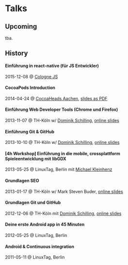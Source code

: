 # Talks

## Upcoming

tba.

## History

#### Einführung in react-native (für JS Entwickler)

2015-12-08 @ [Cologne JS](http://colognejs.de/)
<!-- [meetup.com](http://www.meetup.com/de/Cologne-js/events/227015933/) -->

#### CocoaPods Introduction

2014-04-24 @ [CocoaHeads Aachen](http://hci.rwth-aachen.de/cocoaheads),
[slides as PDF](http://hci.rwth-aachen.de/tiki-download_wiki_attachment.php?attId=2163&download=y)

#### Einführung Web Developer Tools (Chrome und Firefox)

2013-11-07 @ TH-Köln w/ [Dominik Schilling](https://twitter.com/ocean90),
[online slides](http://jerolimov.github.io/talks/2013-11-07-web-developer-tools/)

#### Einführung Git & GitHub

2013-10-10 @ TH-Köln w/ [Dominik Schilling](https://twitter.com/ocean90),
[online slides](http://jerolimov.github.io/talks/2013-10-10-git/)

#### [4h Workshop] Einführung in die mobile, crossplattform Spieleentwicklung mit libGDX

2013-05-25 @ LinuxTag, Berlin mit [Michael Kleinhenz](https://twitter.com/quendor)

#### Grundlagen SEO

2013-01-17 @ TH-Köln w/ Mark Steven Buder,
[online slides](http://jerolimov.github.io/talks/2013-01-17-seo/)

#### Grundlagen Git und GitHub

2012-12-06 @ TH-Köln mit [Dominik Schilling](https://twitter.com/ocean90),
[online slides](http://jerolimov.github.io/talks/2012-12-06-git-basics/)

#### Deine erste Android app in 45 Minuten

2012-05-25 @ LinuxTag, Berlin
<!-- [Program page](http://www.linuxtag.org/2012/de/program/program/vortragsdetails-talkid413.html) -->

#### Android & Continuous integration

2011-05-11 @ LinuxTag, Berlin
<!-- [Program page](http://www.linuxtag.org/2011/de/program/program/vortragsliste-talkid165.html) -->
